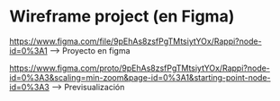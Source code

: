 # Wireframe project (en Figma)

https://www.figma.com/file/9pEhAs8zsfPgTMtsiytYOx/Rappi?node-id=0%3A1  --> Proyecto en figma


https://www.figma.com/proto/9pEhAs8zsfPgTMtsiytYOx/Rappi?node-id=0%3A3&scaling=min-zoom&page-id=0%3A1&starting-point-node-id=0%3A3  --> Previsualización
